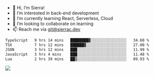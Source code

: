 - 👋 Hi, I’m Sierra!
- 👀 I’m interested in back-end development
- 🌱 I’m currently learning React, Serverless, Cloud
- 💞️ I’m looking to collaborate on learning
- 📫 Reach me via git@sierrac.dev

<!--START_SECTION:waka-->

```txt
TypeScript   9 hrs 14 mins   ████████▓░░░░░░░░░░░░░░░░   34.60 %
TSX          7 hrs 12 mins   ██████▓░░░░░░░░░░░░░░░░░░   27.00 %
JSON         3 hrs 12 mins   ███░░░░░░░░░░░░░░░░░░░░░░   11.99 %
JavaScript   3 hrs 4 mins    ███░░░░░░░░░░░░░░░░░░░░░░   11.48 %
Lua          2 hrs 39 mins   ██▒░░░░░░░░░░░░░░░░░░░░░░   09.93 %
```

<!--END_SECTION:waka-->


![](https://hit.yhype.me/github/profile?user_id=7351311)
